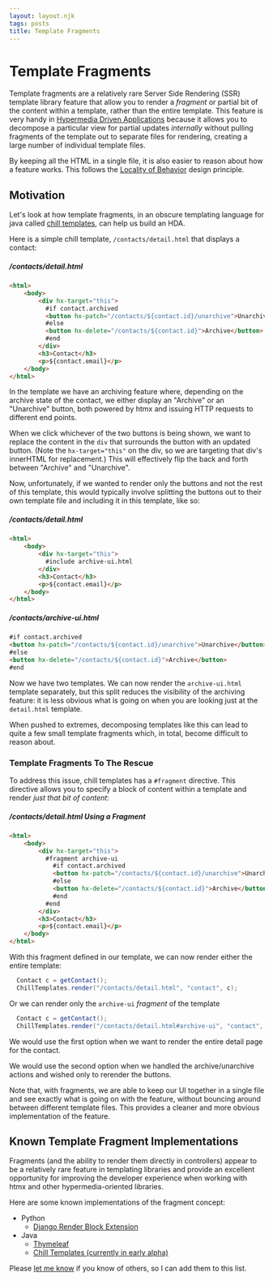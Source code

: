 ```yaml
---
layout: layout.njk
tags: posts
title: Template Fragments
---
```


# Template Fragments

Template fragments are a relatively rare Server Side Rendering (SSR) template library feature that allow you to render a
_fragment_ or partial bit of the content within a template, rather than the entire template.  This feature is very handy in 
[Hypermedia Driven Applications](/essays/hypermedia-driven-applications) because it allows you to decompose a particular
view for partial updates _internally_ without pulling fragments of the template out to separate files for rendering,
creating a large number of individual template files.  

By keeping all the HTML in a single file, it is also easier to reason about how a feature works.  This follows the
[Locality of Behavior](/essays/locality-of-behaviour/) design principle.

## Motivation

Let's look at how template fragments, in an obscure templating language for java called
[chill templates](https://github.com/bigskysoftware/chill/tree/master/chill-script), can help us build an HDA.

Here is a simple chill template, `/contacts/detail.html` that displays a contact:

##### /contacts/detail.html
```html
<html>
    <body>
        <div hx-target="this">
          #if contact.archived
          <button hx-patch="/contacts/${contact.id}/unarchive">Unarchive</button>
          #else
          <button hx-delete="/contacts/${contact.id}">Archive</button>
          #end
        </div>
        <h3>Contact</h3>
        <p>${contact.email}</p>
    </body>
</html>
```

In the template we have an archiving feature where, depending on the archive state of the contact, we either display an "Archive"
or an "Unarchive" button, both powered by htmx and issuing HTTP requests to different end points.

When we click whichever of the two buttons is being shown, we want to replace the content in the `div` that surrounds 
the button with an updated button.  (Note the `hx-target="this"` on the div, so we are targeting that div's innerHTML for
replacement.)  This will effectively flip the back and forth between "Archive" and "Unarchive".  

Now, unfortunately, if we wanted to render only the buttons and not the rest of this template, this would typically involve
splitting the buttons out to their own template file and including it in this template, like so:

##### /contacts/detail.html
```html
<html>
    <body>
        <div hx-target="this">
          #include archive-ui.html
        </div>
        <h3>Contact</h3>
        <p>${contact.email}</p>
    </body>
</html>
```

##### /contacts/archive-ui.html
```html
#if contact.archived
<button hx-patch="/contacts/${contact.id}/unarchive">Unarchive</button>
#else
<button hx-delete="/contacts/${contact.id}">Archive</button>
#end
```

Now we have two templates.  We can now render the `archive-ui.html` template separately, but this split reduces the 
visibility of the archiving feature: it is less obvious what is going on when you are looking just at the `detail.html` 
template.  

When pushed to extremes, decomposing templates like this can lead to quite a few small template fragments which, in
total, become difficult to reason about.

### Template Fragments To The Rescue

To address this issue, chill templates has a `#fragment` directive.  This directive allows you to specify a block of 
content within a template and render _just that bit of content_:

##### /contacts/detail.html Using a Fragment
```html
<html>
    <body>
        <div hx-target="this">
          #fragment archive-ui
            #if contact.archived
            <button hx-patch="/contacts/${contact.id}/unarchive">Unarchive</button>
            #else
            <button hx-delete="/contacts/${contact.id}">Archive</button>
            #end
          #end
        </div>
        <h3>Contact</h3>
        <p>${contact.email}</p>
    </body>
</html>
```

With this fragment defined in our template, we can now render either the entire template:

```java
  Contact c = getContact();
  ChillTemplates.render("/contacts/detail.html", "contact", c);
```

Or we can render only the `archive-ui` _fragment_ of the template

```java
  Contact c = getContact();
  ChillTemplates.render("/contacts/detail.html#archive-ui", "contact", c);
```

We would use the first option when we want to render the entire detail page for the contact.

We would use the second option when we handled the archive/unarchive actions and wished only to rerender the buttons.

Note that, with fragments, we are able to keep our UI together in a single file and see exactly what is going on with 
the feature, without bouncing around between different template files.  This provides a cleaner and more obvious
implementation of the feature.

## Known Template Fragment Implementations

Fragments (and the ability to render them directly in controllers) appear to be a relatively rare feature in templating
libraries and provide an excellent opportunity for improving the developer experience when working with htmx and other
hypermedia-oriented libraries.

Here are some known implementations of the fragment concept:

* Python
  * [Django Render Block Extension](https://pypi.org/project/django-render-block/)
* Java
  * [Thymeleaf](https://www.thymeleaf.org/doc/tutorials/3.0/usingthymeleaf.html#fragment-specification-syntax)
  * [Chill Templates (currently in early alpha)](https://github.com/bigskysoftware/chill/tree/master/chill-script)

Please [let me know](/discord) if you know of others, so I can add them to this list.